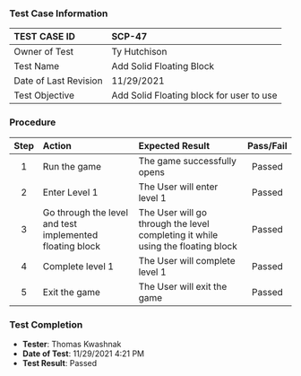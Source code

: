 ### Test Case Information

| TEST CASE ID | SCP-47|
| :--- | :--- |
| Owner of Test | Ty Hutchison|
| Test Name | Add Solid Floating Block |
| Date of Last Revision | 11/29/2021 |
| Test Objective | Add Solid Floating block for user to use |

### Procedure

|Step | Action | Expected Result | Pass/Fail     |
|:---:| :---        |    :----  | :---: |
|1| Run the game| The game successfully opens |Passed|
|2| Enter Level 1 | The User will enter level 1 |Passed|
|3| Go through the level and test implemented floating block | The User will go through the level completing it while using the floating block |Passed|
|4| Complete level 1 | The User will complete level 1 |Passed|
|5| Exit the game | The User will exit the game |Passed|

### Test Completion

- **Tester**: Thomas Kwashnak
- **Date of Test**: 11/29/2021 4:21 PM
- **Test Result**: Passed